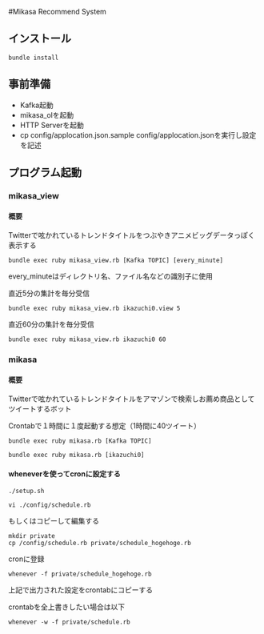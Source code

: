 #Mikasa Recommend System


## インストール

``bundle install``

## 事前準備

* Kafka起動
* mikasa_olを起動
* HTTP Serverを起動
* cp config/applocation.json.sample config/applocation.jsonを実行し設定を記述

## プログラム起動


### mikasa_view

#### 概要

Twitterで呟かれているトレンドタイトルをつぶやきアニメビッグデータっぽく表示する


``bundle exec ruby mikasa_view.rb [Kafka TOPIC] [every_minute]``

every_minuteはディレクトリ名、ファイル名などの識別子に使用

直近5分の集計を毎分受信

``bundle exec ruby mikasa_view.rb ikazuchi0.view 5``

直近60分の集計を毎分受信

``bundle exec ruby mikasa_view.rb ikazuchi0 60``

### mikasa

#### 概要

Twitterで呟かれているトレンドタイトルをアマゾンで検索しお薦め商品としてツイートするボット

Crontabで１時間に１度起動する想定（1時間に40ツイート）

``bundle exec ruby mikasa.rb [Kafka TOPIC]``

``bundle exec ruby mikasa.rb [ikazuchi0]``

#### wheneverを使ってcronに設定する

```
./setup.sh
```

```
vi ./config/schedule.rb
```

もしくはコピーして編集する

```
mkdir private
cp /config/schedule.rb private/schedule_hogehoge.rb
```

cronに登録

```
whenever -f private/schedule_hogehoge.rb
```

上記で出力された設定をcrontabにコピーする

crontabを全上書きしたい場合は以下

```
whenever -w -f private/schedule.rb
```
